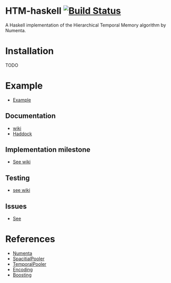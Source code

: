 # HTM-haskell [![Build Status](https://travis-ci.org/fromSA/HTM-haskell.svg?branch=master)](https://travis-ci.org/fromSA/HTM-haskell)
A Haskell implementation of the Hierarchical Temporal Memory algorithm by Numenta.

# Installation
TODO

# Example
- [Example](https://github.com/fromSA/HTM-haskell/wiki/Example)

## Documentation
- [wiki](https://github.com/fromSA/HTM-haskell/wiki/Documentation)
- [Haddock](file:///Users/fromsahera/FH/UIB/INF319/TheProject/HTM-haskell/dist-newstyle/build/x86_64-osx/ghc-8.8.4/HTM-haskell-0.1.0.0/doc/html/HTM-haskell/index.html)

## Implementation milestone
- [See wiki](https://github.com/fromSA/HTM-haskell/wiki/Implementations)

## Testing
- [see wiki](https://github.com/fromSA/HTM-haskell/wiki/Testing)

## Issues
- [See](https://github.com/fromSA/HTM-haskell/issues)

# References
- [Numenta](https://numenta.com/)
- [SpacitialPooler](https://numenta.com/resources/biological-and-machine-intelligence/spatial-pooling-algorithm/)
- [TemporalPooler](https://numenta.com/assets/pdf/temporal-memory-algorithm/Temporal-Memory-Algorithm-Details.pdf)
- [Encoding](https://arxiv.org/pdf/1602.05925.pdf)
- [Boosting](https://arxiv.org/pdf/1601.06116.pdf)
